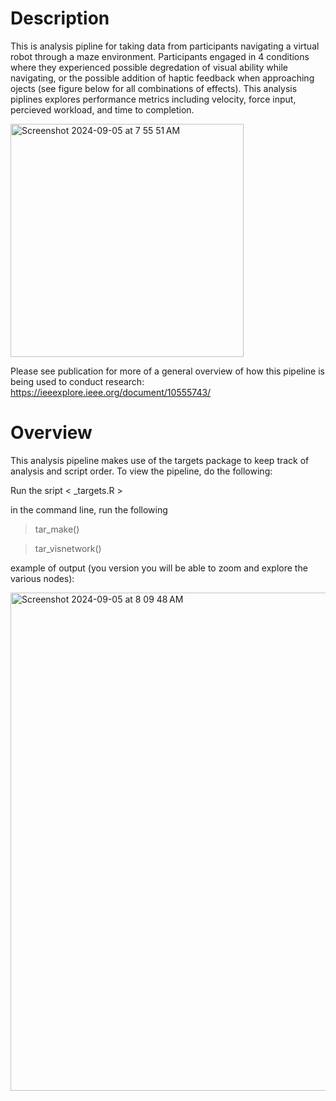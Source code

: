 # Description

This is analysis pipline for taking data from participants navigating a virtual robot through a maze environment. Participants engaged in 4 conditions where they experienced
possible degredation of visual ability while navigating, or the possible addition of haptic feedback when approaching ojects (see figure below for all combinations of effects). 
This analysis piplines explores performance metrics including velocity, force input, percieved workload, and time to completion.

<img width="373" alt="Screenshot 2024-09-05 at 7 55 51 AM" src="https://github.com/user-attachments/assets/f01512dc-1f24-4943-a206-dfb84360940b">

Please see publication for more of a general overview of how this pipeline is being used to conduct research: 
https://ieeexplore.ieee.org/document/10555743/


# Overview

This analysis pipeline makes use of the targets package to keep track of analysis and script order. To view the pipeline, do the following: 

Run the sript < _targets.R > 

in the command line, run the following
> tar_make()

> tar_visnetwork()

example of output (you version you will be able to zoom and explore the various nodes):

<img width="797" alt="Screenshot 2024-09-05 at 8 09 48 AM" src="https://github.com/user-attachments/assets/b54e9dfe-d52b-46c4-9615-288347caee1a">


